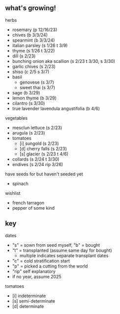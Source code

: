 ## what's growing!

herbs

- rosemary (p 12/16/23)
- chives (b 3/3/24)
- spearmint (b 3/3/24)
- italian parsley (s 1/26 t 3/9)
- thyme (s 1/26 t 3/22)
- dill (s 2/23)
- bunching onion aka scallion (s 2/23 t 3/30, s 3/30)
- garlic chives (s 2/23)
- shiso (c 2/5 s 3/7)
- basil
  - genovese (s 3/7)
  - sweet thai (s 3/7)
- sage (b 3/29)
- lemon thyme (b 3/29)
- cilantro (s 3/30)
- true lavender lavendula angustifolia (b 4/6)

vegetables

- mesclun lettuce (s 2/23)
- arugula (s 2/23)
- tomatoes
  - [i] sungold (s 2/23)
  - [d] cherry falls (s 2/23)
  - [s] glacier (s 2/23 t 4/6)
- collards (s 2/24 t 3/30)
- endives (s 2/24 rip 3/26)

have seeds for but haven't seeded yet

- spinach

wishlist

- french tarragon
- pepper of some kind

## key

dates

- "s" = sown from seed myself, "b" = bought
- "t" = transplanted (assume same day for bought)
  - multiple indicates separate transplant dates
- "c" = cold stratification start
- "p" = picked a cutting from the world
- "rip" self explanatory
- if no year, assume 2025

tomatoes

- [i] indeterminate
- [s] semi-determinate
- [d] determinate